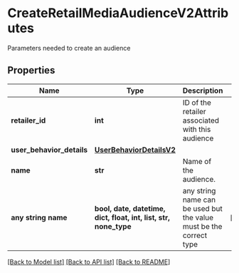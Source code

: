 # CreateRetailMediaAudienceV2Attributes

Parameters needed to create an audience

## Properties
Name | Type | Description | Notes
------------ | ------------- | ------------- | -------------
**retailer_id** | **int** | ID of the retailer associated with this audience | 
**user_behavior_details** | [**UserBehaviorDetailsV2**](UserBehaviorDetailsV2.md) |  | 
**name** | **str** | Name of the audience. | 
**any string name** | **bool, date, datetime, dict, float, int, list, str, none_type** | any string name can be used but the value must be the correct type | [optional]

[[Back to Model list]](../README.md#documentation-for-models) [[Back to API list]](../README.md#documentation-for-api-endpoints) [[Back to README]](../README.md)


